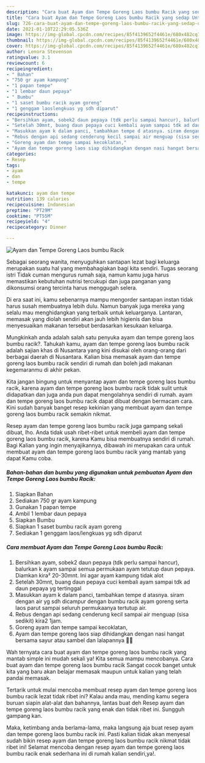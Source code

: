 ```yaml
---
description: "Cara buat Ayam dan Tempe Goreng Laos bumbu Racik yang sedap Untuk Jualan"
title: "Cara buat Ayam dan Tempe Goreng Laos bumbu Racik yang sedap Untuk Jualan"
slug: 726-cara-buat-ayam-dan-tempe-goreng-laos-bumbu-racik-yang-sedap-untuk-jualan
date: 2021-01-10T22:29:05.536Z
image: https://img-global.cpcdn.com/recipes/85f4139652f4461e/680x482cq70/ayam-dan-tempe-goreng-laos-bumbu-racik-foto-resep-utama.jpg
thumbnail: https://img-global.cpcdn.com/recipes/85f4139652f4461e/680x482cq70/ayam-dan-tempe-goreng-laos-bumbu-racik-foto-resep-utama.jpg
cover: https://img-global.cpcdn.com/recipes/85f4139652f4461e/680x482cq70/ayam-dan-tempe-goreng-laos-bumbu-racik-foto-resep-utama.jpg
author: Lenora Stevenson
ratingvalue: 3.1
reviewcount: 6
recipeingredient:
- " Bahan"
- "750 gr ayam kampung"
- "1 papan tempe"
- "1 lembar daun pepaya"
- " Bumbu"
- "1 saset bumbu racik ayam goreng"
- "1 genggam laoslengkuas yg sdh diparut"
recipeinstructions:
- "Bersihkan ayam, sobek2 daun pepaya (tdk perlu sampai hancur), balurkan k ayam sampai semua permukaan ayam tetutup daun pepaya. Diamkan kira² 20-30mnt. Ini agar ayam kampung tidak alot"
- "Setelah 30mnt, buang daun pepaya cuci kembali ayam sampai tdk ad daun pepaya yg tertinggal"
- "Masukkan ayam k dalam panci, tambahkan tempe d atasnya. siram dengan air yg sdh dicampur dengan bumbu racik ayam goreng serta laos parut sampai seluruh permukaanya tertutup air."
- "Rebus dengan api sedang cenderung kecil sampai air menguap (sisa sedikit) kira2 1jam."
- "Goreng ayam dan tempe sampai kecoklatan,"
- "Ayam dan tempe goreng laos siap dihidangkan dengan nasi hangat bersama sayur atau sambel dan lalapannya 🤩🤩"
categories:
- Resep
tags:
- ayam
- dan
- tempe

katakunci: ayam dan tempe 
nutrition: 139 calories
recipecuisine: Indonesian
preptime: "PT29M"
cooktime: "PT55M"
recipeyield: "4"
recipecategory: Dinner

---
```



![Ayam dan Tempe Goreng Laos bumbu Racik](https://img-global.cpcdn.com/recipes/85f4139652f4461e/680x482cq70/ayam-dan-tempe-goreng-laos-bumbu-racik-foto-resep-utama.jpg)

Sebagai seorang wanita, menyuguhkan santapan lezat bagi keluarga merupakan suatu hal yang membahagiakan bagi kita sendiri. Tugas seorang istri Tidak cuman mengurus rumah saja, namun kamu juga harus memastikan kebutuhan nutrisi tercukupi dan juga panganan yang dikonsumsi orang tercinta harus menggugah selera.

Di era  saat ini, kamu sebenarnya mampu mengorder santapan instan tidak harus susah membuatnya lebih dulu. Namun banyak juga mereka yang selalu mau menghidangkan yang terbaik untuk keluarganya. Lantaran, memasak yang diolah sendiri akan jauh lebih higienis dan bisa menyesuaikan makanan tersebut berdasarkan kesukaan keluarga. 



Mungkinkah anda adalah salah satu penyuka ayam dan tempe goreng laos bumbu racik?. Tahukah kamu, ayam dan tempe goreng laos bumbu racik adalah sajian khas di Nusantara yang kini disukai oleh orang-orang dari berbagai daerah di Nusantara. Kalian bisa memasak ayam dan tempe goreng laos bumbu racik sendiri di rumah dan boleh jadi makanan kegemaranmu di akhir pekan.

Kita jangan bingung untuk menyantap ayam dan tempe goreng laos bumbu racik, karena ayam dan tempe goreng laos bumbu racik tidak sulit untuk didapatkan dan juga anda pun dapat mengolahnya sendiri di rumah. ayam dan tempe goreng laos bumbu racik dapat dibuat dengan bermacam cara. Kini sudah banyak banget resep kekinian yang membuat ayam dan tempe goreng laos bumbu racik semakin nikmat.

Resep ayam dan tempe goreng laos bumbu racik juga gampang sekali dibuat, lho. Anda tidak usah ribet-ribet untuk membeli ayam dan tempe goreng laos bumbu racik, karena Kamu bisa membuatnya sendiri di rumah. Bagi Kalian yang ingin menyajikannya, dibawah ini merupakan cara untuk membuat ayam dan tempe goreng laos bumbu racik yang mantab yang dapat Kamu coba.

<!--inarticleads1-->

##### Bahan-bahan dan bumbu yang digunakan untuk pembuatan Ayam dan Tempe Goreng Laos bumbu Racik:

1. Siapkan  Bahan
1. Sediakan 750 gr ayam kampung
1. Gunakan 1 papan tempe
1. Ambil 1 lembar daun pepaya
1. Siapkan  Bumbu
1. Siapkan 1 saset bumbu racik ayam goreng
1. Sediakan 1 genggam laos/lengkuas yg sdh diparut




<!--inarticleads2-->

##### Cara membuat Ayam dan Tempe Goreng Laos bumbu Racik:

1. Bersihkan ayam, sobek2 daun pepaya (tdk perlu sampai hancur), balurkan k ayam sampai semua permukaan ayam tetutup daun pepaya. Diamkan kira² 20-30mnt. Ini agar ayam kampung tidak alot
1. Setelah 30mnt, buang daun pepaya cuci kembali ayam sampai tdk ad daun pepaya yg tertinggal
1. Masukkan ayam k dalam panci, tambahkan tempe d atasnya. siram dengan air yg sdh dicampur dengan bumbu racik ayam goreng serta laos parut sampai seluruh permukaanya tertutup air.
1. Rebus dengan api sedang cenderung kecil sampai air menguap (sisa sedikit) kira2 1jam.
1. Goreng ayam dan tempe sampai kecoklatan,
1. Ayam dan tempe goreng laos siap dihidangkan dengan nasi hangat bersama sayur atau sambel dan lalapannya 🤩🤩




Wah ternyata cara buat ayam dan tempe goreng laos bumbu racik yang mantab simple ini mudah sekali ya! Kita semua mampu mencobanya. Cara buat ayam dan tempe goreng laos bumbu racik Sangat cocok banget untuk kita yang baru akan belajar memasak maupun untuk kalian yang telah pandai memasak.

Tertarik untuk mulai mencoba membuat resep ayam dan tempe goreng laos bumbu racik lezat tidak ribet ini? Kalau anda mau, mending kamu segera buruan siapin alat-alat dan bahannya, lantas buat deh Resep ayam dan tempe goreng laos bumbu racik yang enak dan tidak ribet ini. Sungguh gampang kan. 

Maka, ketimbang anda berlama-lama, maka langsung aja buat resep ayam dan tempe goreng laos bumbu racik ini. Pasti kalian tiidak akan menyesal sudah bikin resep ayam dan tempe goreng laos bumbu racik nikmat tidak ribet ini! Selamat mencoba dengan resep ayam dan tempe goreng laos bumbu racik enak sederhana ini di rumah kalian sendiri,ya!.

